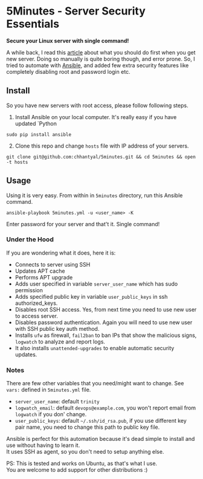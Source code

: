# 5Minutes - Server Security Essentials

**Secure your Linux server with single command!**

A while back, I read this [article][1] about what you should do first when you get new server.
Doing so manually is quite boring though, and error prone. So, I tried to automate with [Ansible][2], 
and added few extra security features like completely disabling root and password login etc.
 

## Install

So you have new servers with root access, please follow following steps.
 
1. Install Ansible on your local computer. It's really easy if you have updated `Python
 
 ```sudo pip install ansible```

2. Clone this repo and change `hosts` file with IP address of your servers.
 
 ```git clone git@github.com:chhantyal/5minutes.git && cd 5minutes && open -t hosts```

## Usage

Using it is very easy. From within in `5minutes` directory, run this Ansible command.

```ansible-playbook 5minutes.yml -u <user_name> -K```

Enter password for your server and that't it. Single command!


### Under the Hood

If you are wondering what it does, here it is:

- Connects to server using SSH
- Updates APT cache
- Performs APT upgrade
- Adds user specified in variable `server_user_name` which has sudo permission
- Adds specified public key in variable `user_public_keys` in ssh authorized_keys.
- Disables root SSH access. Yes, from next time you need to use new user to access server.
- Disables password authentication. Again you will need to use new user with SSH public key auth method.
- Installs `ufw` as firewall, `fail2ban` to ban IPs that show the malicious signs, `logwatch` to analyze and report logs.
- It also installs `unattended-upgrades` to enable automatic security updates.


### Notes

There are few other variables that you need/might want to change. See `vars:` defined in `5minutes.yml` file.

- `server_user_name`: default `trinity`
- `logwatch_email`: default `devops@example.com`, you won't report email from `logwatch` if you don' change.
- `user_public_keys`: default `~/.ssh/id_rsa.pub`, if you use different key pair name, you need to change this path
 to public key file.

Ansible is perfect for this automation because it's dead simple to install and use without having to learn it.    
It uses SSH as agent, so you don't need to setup anything else.

PS: This is tested and works on Ubuntu, as that's what I use.    
You are welcome to add support for other distributions :)

[1]: https://plusbryan.com/my-first-5-minutes-on-a-server-or-essential-security-for-linux-servers
[2]: https://www.ansible.com